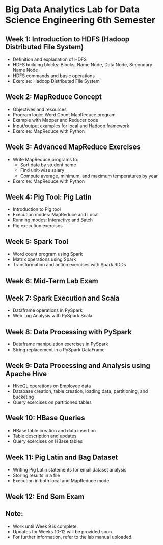 # Big Data Analytics Lab for Data Science Engineering 6th Semester


## Week 1: Introduction to HDFS (Hadoop Distributed File System)
- Definition and explanation of HDFS
- HDFS building blocks: Blocks, Name Node, Data Node, Secondary Name Node
- HDFS commands and basic operations
- Exercise: Hadoop Distributed File System

## Week 2: MapReduce Concept
- Objectives and resources
- Program logic: Word Count MapReduce program
- Example with Mapper and Reducer code
- Input/output examples for local and Hadoop framework
- Exercise: MapReduce with Python

## Week 3: Advanced MapReduce Exercises
- Write MapReduce programs to:
  - Sort data by student name
  - Find unit-wise salary
  - Compute average, minimum, and maximum temperatures by year
- Exercise: MapReduce with Python

## Week 4: Pig Tool: Pig Latin
- Introduction to Pig tool
- Execution modes: MapReduce and Local
- Running modes: Interactive and Batch
- Pig execution exercises

## Week 5: Spark Tool
- Word count program using Spark
- Matrix operations using Spark
- Transformation and action exercises with Spark RDDs

## Week 6: Mid-Term Lab Exam

## Week 7: Spark Execution and Scala
- Dataframe operations in PySpark
- Web Log Analysis with PySpark Scala

## Week 8: Data Processing with PySpark
- Dataframe manipulation exercises in PySpark
- String replacement in a PySpark DataFrame

## Week 9: Data Processing and Analysis using Apache Hive
- HiveQL operations on Employee data
- Database creation, table creation, loading data, partitioning, and bucketing
- Query exercises on partitioned tables

## Week 10: HBase Queries
- HBase table creation and data insertion
- Table description and updates
- Query exercises on HBase tables

## Week 11: Pig Latin and Bag Dataset
- Writing Pig Latin statements for email dataset analysis
- Storing results in a file
- Execution in both local and MapReduce mode

## Week 12: End Sem Exam

## Note:
- Work until Week 9 is complete.
- Updates for Weeks 10-12 will be provided soon.
- For further information, refer to the lab manual uploaded.

